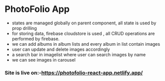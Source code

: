 # PhotoFolio App
* states are managed globally on parent component, all state is used by prop drilling
* for storing data, firebase cloudstore is used , all CRUD operations are performed by firebase.
* we can add albums in album lists and every album in list contain images
* user can update and delete images accordingly
* a search bar in imagelist where user can search images by name
* we can see images in carousel
### Site is live on:-https://photofolio-react-app.netlify.app/

